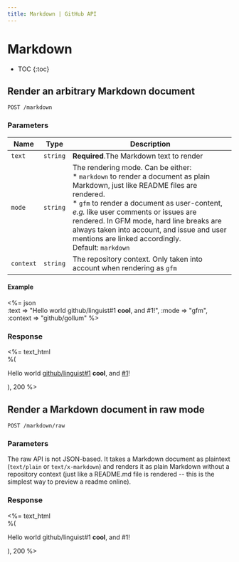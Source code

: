 ```yaml
---
title: Markdown | GitHub API
---
```


# Markdown

* TOC
{:toc}

## Render an arbitrary Markdown document

	POST /markdown

### Parameters

Name | Type | Description 
-----|------|---------------
`text`|`string` | **Required**.The Markdown text to render
`mode`|`string` | The rendering mode. Can be either:<br/>* `markdown` to render a document as plain Markdown, just like README files are rendered. <br/>* `gfm` to render a document as user-content, _e.g._ like user comments or issues are rendered. In GFM mode, hard line breaks are always taken into account, and issue and user mentions are linked accordingly.<br/> Default: `markdown`
`context`|`string` | The repository context. Only taken into account when rendering as `gfm`

#### Example

<%= json \
  :text => "Hello world github/linguist#1 **cool**, and #1!",
  :mode => "gfm",
  :context => "github/gollum"
%>

### Response

<%= text_html \
	%(<p>Hello world <a href="http://github.com/github/linguist/issues/1" class="issue-link" title="This is a simple issue">github/linguist#1</a> <strong>cool</strong>, and <a href="http://github.com/github/gollum/issues/1" class="issue-link" title="This is another issue">#1</a>!</p>), 200
%>

## Render a Markdown document in raw mode

	POST /markdown/raw

### Parameters

The raw API is not JSON-based. It takes a Markdown document as plaintext (`text/plain` or `text/x-markdown`) and renders it as plain Markdown without a repository context (just like a README.md file is rendered -- this is the simplest way to preview a readme online).

### Response

<%= text_html \
	%(<p>Hello world github/linguist#1 <strong>cool</strong>, and #1!</p>), 200
%>
